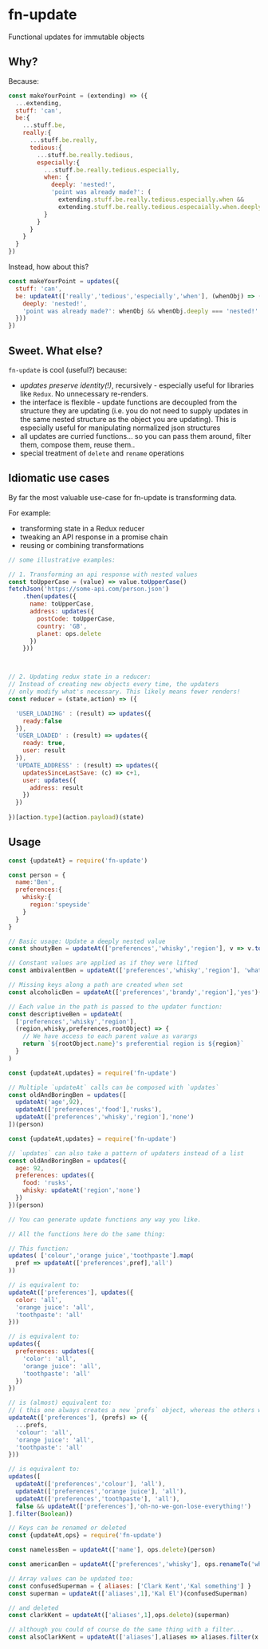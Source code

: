 # fn-update	 
Functional updates for immutable objects

## Why?

Because:

```javascript
const makeYourPoint = (extending) => ({
  ...extending, 
  stuff: 'can', 
  be:{
    ...stuff.be,
    really:{
      ...stuff.be.really,
      tedious:{ 
        ...stuff.be.really.tedious,
        especially:{
          ...stuff.be.really.tedious.especially,
          when: {
            deeply: 'nested!',
            'point was already made?': (
              extending.stuff.be.really.tedious.especially.when &&
              extending.stuff.be.really.tedious.especaially.when.deeply)  === 'nested!'
          }
        }
      }
    }
  }
})
```

Instead, how about this?

```javascript
const makeYourPoint = updates({
  stuff: 'can',
  be: updateAt(['really','tedious','especially','when'], (whenObj) => ({
    deeply: 'nested!',
    'point was already made?': whenObj && whenObj.deeply === 'nested!'
  }))
})
```

## Sweet. What else?

`fn-update` is cool (useful?) because:
 - *updates preserve identity(!)*, recursively - especially useful for libraries like `Redux`. No unnecessary re-renders.
 - the interface is flexible - update functions are decoupled from the structure they are updating (i.e. you do not need to supply updates in the same nested structure as the object you are updating). This is especially useful for manipulating normalized json structures
 - all updates are curried functions... so you can pass them around, filter them, compose them, reuse them..
 - special treatment of `delete` and `rename` operations

## Idiomatic use cases

By far the most valuable use-case for fn-update is transforming data. 

For example:
 - transforming state in a Redux reducer
 - tweaking an API response in a promise chain
 - reusing or combining transformations 
 
```javascript
// some illustrative examples:

// 1. Transforming an api response with nested values
const toUpperCase = (value) => value.toUpperCase()
fetchJson('https://some-api.com/person.json')
    .then(updates({
      name: toUpperCase,
      address: updates({
        postCode: toUpperCase,
        country: 'GB',
        planet: ops.delete
      })
    }))



// 2. Updating redux state in a reducer:
// Instead of creating new objects every time, the updaters
// only modify what's necessary. This likely means fewer renders!
const reducer = (state,action) => ({

  'USER_LOADING' : (result) => updates({
    ready:false
  }),
  'USER_LOADED' : (result) => updates({
    ready: true,
    user: result
  }),
  'UPDATE_ADDRESS' : (result) => updates({
    updatesSinceLastSave: (c) => c+1,
    user: updates({
      address: result
    })
  })
  
})[action.type](action.payload)(state)
``` 

## Usage

```javascript
const {updateAt} = require('fn-update')

const person = {
  name:'Ben',
  preferences:{
    whisky:{
      region:'speyside'
    }
  }
}

// Basic usage: Update a deeply nested value
const shoutyBen = updateAt(['preferences','whisky','region'], v => v.toUpperCase())(person)

// Constant values are applied as if they were lifted
const ambivalentBen = updateAt(['preferences','whisky','region'], 'whatever')(person)

// Missing keys along a path are created when set
const alcoholicBen = updateAt(['preferences','brandy','region'],'yes')(person)

// Each value in the path is passed to the updater function:
const descriptiveBen = updateAt(
  ['preferences','whisky','region'],
  (region,whisky,preferences,rootObject) => {
    // We have access to each parent value as varargs
    return `${rootObject.name}'s preferential region is ${region}`
  }
)
```

```javascript
const {updateAt,updates} = require('fn-update')

// Multiple `updateAt` calls can be composed with `updates`
const oldAndBoringBen = updates([
  updateAt('age',92),
  updateAt(['preferences','food'],'rusks'),
  updateAt(['preferences','whisky','region'],'none')
])(person)
```

```javascript
const {updateAt,updates} = require('fn-update')

// `updates` can also take a pattern of updaters instead of a list
const oldAndBoringBen = updates({
  age: 92,
  preferences: updates({
    food: 'rusks',
    whisky: updateAt('region','none')
  })
})(person)
```


```javascript
// You can generate update functions any way you like.

// All the functions here do the same thing:

// This function:
updates( ['colour','orange juice','toothpaste'].map(
  pref => updateAt(['preferences',pref],'all')
))

// is equivalent to:
updateAt(['preferences'], updates({
  color: 'all',
  'orange juice': 'all',
  'toothpaste': 'all'
}))

// is equivalent to:
updates({
  preferences: updates({
    'color': 'all',
    'orange juice': 'all',
    'toothpaste': 'all'
  })
})

// is (almost) equivalent to:
// ( this one always creates a new `prefs` object, whereas the others won't if prefs isn't materially changed )
updateAt(['preferences'], (prefs) => ({
  ...prefs,
  'colour': 'all',
  'orange juice': 'all',
  'toothpaste': 'all'
}))

// is equivalent to:
updates([
  updateAt(['preferences','colour'], 'all'),
  updateAt(['preferences','orange juice'], 'all'),
  updateAt(['preferences','toothpaste'], 'all'),
  false && updateAt(['preferences'],'oh-no-we-gon-lose-everything!')
].filter(Boolean))


```

```javascript
// Keys can be renamed or deleted
const {updateAt,ops} = require('fn-update')

const namelessBen = updateAt(['name'], ops.delete)(person)

const americanBen = updateAt(['preferences','whisky'], ops.renameTo('whiskey'))(person)
```

```javascript
// Array values can be updated too:
const confusedSuperman = { aliases: ['Clark Kent','Kal something'] }
const superman = updateAt(['aliases',1],'Kal El')(confusedSuperman)

// and deleted
const clarkKent = updateAt(['aliases',1],ops.delete)(superman)

// although you could of course do the same thing with a filter...
const alsoClarkKent = updateAt(['aliases'],aliases => aliases.filter(x => x !== 'Kal El'))(superman)
```
